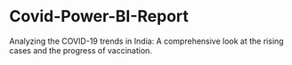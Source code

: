 # Covid-Power-BI-Report
Analyzing the COVID-19 trends in India: A comprehensive look at the rising cases and the progress of vaccination.

